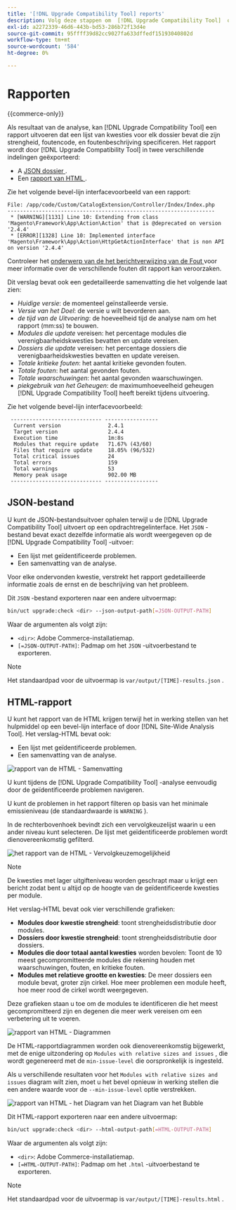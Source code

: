 ```yaml
---
title: '[!DNL Upgrade Compatibility Tool] reports'
description: Volg deze stappen om  [!DNL Upgrade Compatibility Tool]  op uw project van Adobe Commerce in werking te stellen.
exl-id: a2272339-46d6-443b-bd53-286b72f13d4e
source-git-commit: 95ffff39d82cc9027fa633dffedf15193040802d
workflow-type: tm+mt
source-wordcount: '584'
ht-degree: 0%

---
```


# Rapporten

{{commerce-only}}

Als resultaat van de analyse, kan [!DNL Upgrade Compatibility Tool] een rapport uitvoeren dat een lijst van kwesties voor elk dossier bevat die zijn strengheid, foutencode, en foutenbeschrijving specificeren. Het rapport wordt door [!DNL Upgrade Compatibility Tool] in twee verschillende indelingen geëxporteerd:

- A [ JSON dossier ](reports.md#json-file).
- Een [ rapport van HTML ](reports.md#html-report).

Zie het volgende bevel-lijn interfacevoorbeeld van een rapport:

```terminal
File: /app/code/Custom/CatalogExtension/Controller/Index/Index.php
------------------------------------------------------------------
 * [WARNING][1131] Line 10: Extending from class 'Magento\Framework\App\Action\Action' that is @deprecated on version '2.4.4'
 * [ERROR][1328] Line 10: Implemented interface 'Magento\Framework\App\Action\HttpGetActionInterface' that is non API on version '2.4.4'
```

Controleer het [ onderwerp van de het berichtverwijzing van de Fout ](../upgrade-compatibility-tool/error-messages.md) voor meer informatie over de verschillende fouten dit rapport kan veroorzaken.

Dit verslag bevat ook een gedetailleerde samenvatting die het volgende laat zien:

- *Huidige versie*: de momenteel geïnstalleerde versie.
- *Versie van het Doel*: de versie u wilt bevorderen aan.
- *de tijd van de Uitvoering*: de hoeveelheid tijd de analyse nam om het rapport (mm:ss) te bouwen.
- *Modules die update* vereisen: het percentage modules die verenigbaarheidskwesties bevatten en update vereisen.
- *Dossiers die update* vereisen: het percentage dossiers die verenigbaarheidskwesties bevatten en update vereisen.
- *Totale kritieke fouten*: het aantal kritieke gevonden fouten.
- *Totale fouten*: het aantal gevonden fouten.
- *Totale waarschuwingen*: het aantal gevonden waarschuwingen.
- *piekgebruik van het Geheugen*: de maximumhoeveelheid geheugen [!DNL Upgrade Compatibility Tool] heeft bereikt tijdens uitvoering.

Zie het volgende bevel-lijn interfacevoorbeeld:

```terminal
 ----------------------------- ----------------- 
  Current version               2.4.1            
  Target version                2.4.4            
  Execution time                1m:8s            
  Modules that require update   71.67% (43/60)   
  Files that require update     18.05% (96/532)  
  Total critical issues         24               
  Total errors                  159              
  Total warnings                53               
  Memory peak usage             902.00 MB        
 ----------------------------- ----------------- 
```

## JSON-bestand

U kunt de JSON-bestandsuitvoer ophalen terwijl u de [!DNL Upgrade Compatibility Tool] uitvoert op een opdrachtregelinterface. Het `JSON` -bestand bevat exact dezelfde informatie als wordt weergegeven op de [!DNL Upgrade Compatibility Tool] -uitvoer:

- Een lijst met geïdentificeerde problemen.
- Een samenvatting van de analyse.

Voor elke ondervonden kwestie, verstrekt het rapport gedetailleerde informatie zoals de ernst en de beschrijving van het probleem.

Dit `JSON` -bestand exporteren naar een andere uitvoermap:

```bash
bin/uct upgrade:check <dir> --json-output-path[=JSON-OUTPUT-PATH]
```

Waar de argumenten als volgt zijn:

- `<dir>`: Adobe Commerce-installatiemap.
- `[=JSON-OUTPUT-PATH]`: Padmap om het `JSON` -uitvoerbestand te exporteren.

>[!NOTE]
>
> Het standaardpad voor de uitvoermap is `var/output/[TIME]-results.json` .

## HTML-rapport

U kunt het rapport van de HTML krijgen terwijl het in werking stellen van het hulpmiddel op een bevel-lijn interface of door [!DNL Site-Wide Analysis Tool]. Het verslag-HTML bevat ook:

- Een lijst met geïdentificeerde problemen.
- Een samenvatting van de analyse.

![ rapport van de HTML - Samenvatting ](../../assets/upgrade-guide/uct-html-summary.png)

U kunt tijdens de [!DNL Upgrade Compatibility Tool] -analyse eenvoudig door de geïdentificeerde problemen navigeren.

U kunt de problemen in het rapport filteren op basis van het minimale emissieniveau (de standaardwaarde is `WARNING` ).

In de rechterbovenhoek bevindt zich een vervolgkeuzelijst waarin u een ander niveau kunt selecteren. De lijst met geïdentificeerde problemen wordt dienovereenkomstig gefilterd.

![ het rapport van de HTML - Vervolgkeuzemogelijkheid ](../../assets/upgrade-guide/uct-html-filtered-issues-list.png)

>[!NOTE]
>
> De kwesties met lager uitgifteniveau worden geschrapt maar u krijgt een bericht zodat bent u altijd op de hoogte van de geïdentificeerde kwesties per module.

Het verslag-HTML bevat ook vier verschillende grafieken:

- **Modules door kwestie strengheid**: toont strengheidsdistributie door modules.
- **Dossiers door kwestie strengheid**: toont strengheidsdistributie door dossiers.
- **Modules die door totaal aantal kwesties** worden bevolen: Toont de 10 meest gecompromitteerde modules die rekening houden met waarschuwingen, fouten, en kritieke fouten.
- **Modules met relatieve grootte en kwesties**: De meer dossiers een module bevat, groter zijn cirkel. Hoe meer problemen een module heeft, hoe meer rood de cirkel wordt weergegeven.

Deze grafieken staan u toe om de modules te identificeren die het meest gecompromitteerd zijn en degenen die meer werk vereisen om een verbetering uit te voeren.

![ rapport van HTML - Diagrammen ](../../assets/upgrade-guide/uct-html-diagrams.png)

De HTML-rapportdiagrammen worden ook dienovereenkomstig bijgewerkt, met de enige uitzondering op `Modules with relative sizes and issues` , die wordt gegenereerd met de `min-issue-level` die oorspronkelijk is ingesteld.

Als u verschillende resultaten voor het `Modules with relative sizes and issues` diagram wilt zien, moet u het bevel opnieuw in werking stellen die een andere waarde voor de `--min-issue-level` optie verstrekken.

![ rapport van HTML - het Diagram van het Diagram van het Bubble ](../../assets/upgrade-guide/uct-html-filtered-diagrams.png)

Dit HTML-rapport exporteren naar een andere uitvoermap:

```bash
bin/uct upgrade:check <dir> --html-output-path[=HTML-OUTPUT-PATH]
```

Waar de argumenten als volgt zijn:

- `<dir>`: Adobe Commerce-installatiemap.
- `[=HTML-OUTPUT-PATH]`: Padmap om het `.html` -uitvoerbestand te exporteren.

>[!NOTE]
>
> Het standaardpad voor de uitvoermap is `var/output/[TIME]-results.html` .
